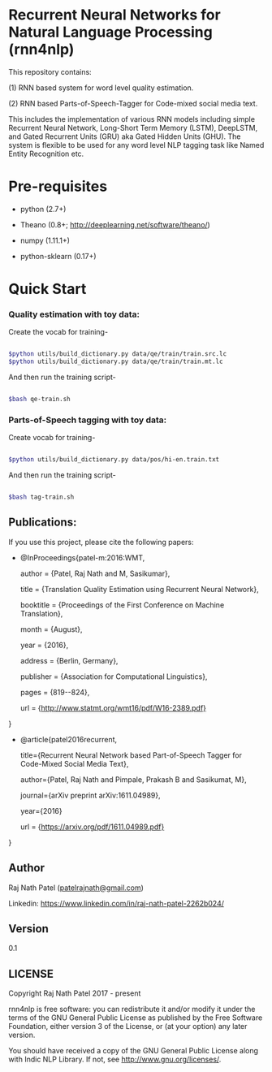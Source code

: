 # Recurrent Neural Networks for Natural Language Processing (rnn4nlp)
This repository contains:

(1) RNN based system for word level quality estimation. 

(2) RNN based Parts-of-Speech-Tagger for Code-mixed social media text. 

This includes the implementation of various RNN models including simple Recurrent Neural Network, Long-Short Term Memory (LSTM), DeepLSTM, and Gated Recurrent Units (GRU) aka Gated Hidden Units (GHU). The system is flexible to be used for any word level NLP tagging task like Named Entity Recognition etc.

# Pre-requisites

- python (2.7+)

- Theano (0.8+; http://deeplearning.net/software/theano/)

- numpy (1.11.1+)

- python-sklearn (0.17+)

# Quick Start

### Quality estimation with toy data:

Create the vocab for training-

```sh

$python utils/build_dictionary.py data/qe/train/train.src.lc
$python utils/build_dictionary.py data/qe/train/train.mt.lc

```

And then run the training script-

```sh

$bash qe-train.sh

```

### Parts-of-Speech tagging with toy data:

Create vocab for training-

```sh

$python utils/build_dictionary.py data/pos/hi-en.train.txt

```

And then run the training script-

```sh 

$bash tag-train.sh

```
## Publications:

If you use this project, please cite the following papers:

* @InProceedings{patel-m:2016:WMT,

  author    = {Patel, Raj Nath  and  M, Sasikumar},

  title     = {Translation Quality Estimation using Recurrent Neural Network},

  booktitle = {Proceedings of the First Conference on Machine Translation},

  month     = {August},

  year      = {2016},

  address   = {Berlin, Germany},

  publisher = {Association for Computational Linguistics},

  pages     = {819--824},

  url       = {http://www.statmt.org/wmt16/pdf/W16-2389.pdf}

}

 
* @article{patel2016recurrent,

  title={Recurrent Neural Network based Part-of-Speech Tagger for Code-Mixed Social Media Text},

  author={Patel, Raj Nath and Pimpale, Prakash B and Sasikumat, M},

  journal={arXiv preprint arXiv:1611.04989},

  year={2016}

  url = {https://arxiv.org/pdf/1611.04989.pdf}

}


## Author 

Raj Nath Patel (patelrajnath@gmail.com)

Linkedin: https://www.linkedin.com/in/raj-nath-patel-2262b024/

## Version

0.1

## LICENSE

Copyright Raj Nath Patel 2017 - present

rnn4nlp is free software: you can redistribute it and/or modify it under the terms of the GNU General Public License as published by the Free Software Foundation, either version 3 of the License, or (at your option) any later version.

You should have received a copy of the GNU General Public License along with Indic NLP Library. If not, see http://www.gnu.org/licenses/.


